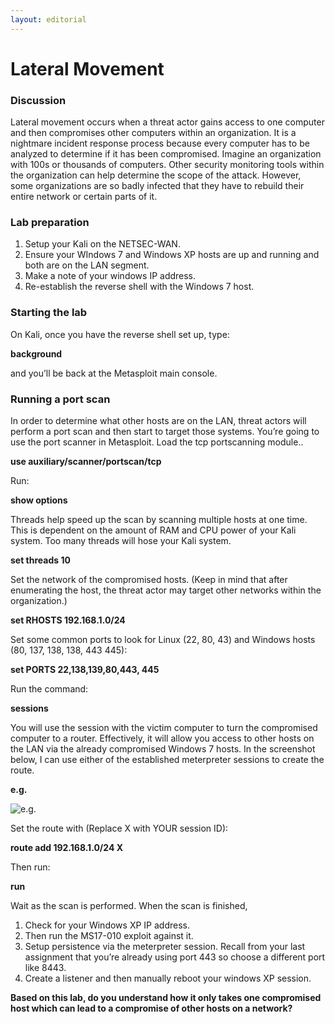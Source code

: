```yaml
---
layout: editorial
---
```


# Lateral Movement

### Discussion

Lateral movement occurs when a threat actor gains access to one computer and then compromises other computers within an organization. It is a nightmare incident response process because every computer has to be analyzed to determine if it has been compromised. Imagine an organization with 100s or thousands of computers. Other security monitoring tools within the organization can help determine the scope of the attack. However, some organizations are so badly infected that they have to rebuild their entire network or certain parts of it.

### Lab preparation

1. Setup your Kali on the NETSEC-WAN.
2. Ensure your WIndows 7 and Windows XP hosts are up and running and both are on the LAN segment.
3. Make a note of your windows IP address.
4. Re-establish the reverse shell with the Windows 7 host.

### Starting the lab

On Kali, once you have the reverse shell set up, type:

**background**

and you’ll be back at the Metasploit main console.

### Running a port scan

In order to determine what other hosts are on the LAN, threat actors will perform a port scan and then start to target those systems. You’re going to use the port scanner in Metasploit. Load the tcp portscanning module..

**use auxiliary/scanner/portscan/tcp**

Run:

**show options**

Threads help speed up the scan by scanning multiple hosts at one time. This is dependent on the amount of RAM and CPU power of your Kali system. Too many threads will hose your Kali system.

**set threads 10**

Set the network of the compromised hosts. (Keep in mind that after enumerating the host, the threat actor may target other networks within the organization.)

**set RHOSTS 192.168.1.0/24**

Set some common ports to look for Linux (22, 80, 43) and Windows hosts (80, 137, 138, 138, 443 445):

**set PORTS 22,138,139,80,443, 445**

Run the command:

**sessions**

You will use the session with the victim computer to turn the compromised computer to a router. Effectively, it will allow you access to other hosts on the LAN via the already compromised Windows 7 hosts. In the screenshot below, I can use either of the established meterpreter sessions to create the route.

**e.g.**

![e.g.](https://i.imgur.com/uAs78jM.png)

Set the route with (Replace X with YOUR session ID):

**route add 192.168.1.0/24 X**

Then run:

**run**

Wait as the scan is performed. When the scan is finished,

1. Check for your Windows XP IP address.
2. Then run the MS17-010 exploit against it.
3. Setup persistence via the meterpreter session. Recall from your last assignment that you’re already using port 443 so choose a different port like 8443.
4. Create a listener and then manually reboot your windows XP session.

**Based on this lab, do you understand how it only takes one compromised host which can lead to a compromise of other hosts on a network?**
